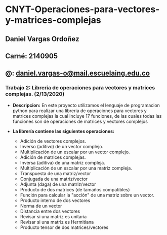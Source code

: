 # CNYT-Operaciones-para-vectores-y-matrices-complejas
## Daniel Vargas Ordoñez
## Carné: 2140905
## @: daniel.vargas-o@mail.escuelaing.edu.co

### Trabajo 2: Libreria de operaciones para vectores y matrices complejas. (2/13/2020)
* **Descripcion:** En este proyecto utilizamos el lenguaje de programacion python para realizar una libreria de operaciones para vectores y matrices complejas la cual incluye 17 funciones, de las cuales todas las  funciones son de operaciones de matrices y vectores complejos
* **La librería contiene las siguientes operaciones:**

  - Adición de vectores complejos.
  - Inverso (aditivo) de un vector complejo.
  - Multiplicación de un escalar por un vector complejo.
  - Adición de matrices complejas.
  - Inversa (aditiva) de una matriz compleja.
  - Multiplicación de un escalar por una matriz compleja.
  - Transpuesta de una matriz/vector
  - Conjugada de una matriz/vector
  - Adjunta (daga) de una matriz/vector
  - Producto de dos matrices (de tamaños compatibles)
  - Función para calcular la "acción" de una matriz sobre un vector.
  - Producto interno de dos vectores
  - Norma de un vector
  - Distancia entre dos vectores
  - Revisar si una matriz es unitaria
  - Revisar si una matriz es Hermitiana
  - Producto tensor de dos matrices/vectores

